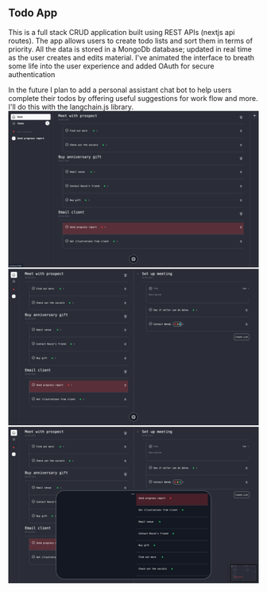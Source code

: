 ## Todo App
This is a full stack CRUD application built using REST APIs (nextjs api routes). The app allows users to create todo lists and sort them in terms of priority.
All the data is stored in a MongoDb database; updated in real time as the user creates and edits material.
I've animated the interface to breath some life into the user experience and added OAuth for secure authentication

In the future I plan to add a personal assistant chat bot to help users complete their todos by offering useful suggestions for work flow and more. I'll do this with the langchain.js library.
![Page Image](/public/1.png)
![Page Image](/public/2.png)
![Page Image](/public/3.png)